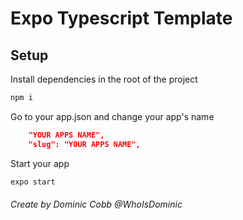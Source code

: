 # Expo Typescript Template

## Setup

Install dependencies in the root of the project

```bash
npm i
```

Go to your app.json and change your app's name

```json
    "YOUR APPS NAME",
    "slug": "YOUR APPS NAME",
```

Start your app

```bash
expo start
```

###### Create by Dominic Cobb @WhoIsDominic
